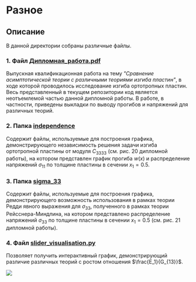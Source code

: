 # Разное

## Описание
В данной директории собраны различные файлы.

### 1. Файл [Дипломная_работа.pdf](Дипломная_работа.pdf)

Выпускная квалификационная работа на тему *"Сравнение асимптотической теории с различными теориями изгиба пластин"*, в 
ходе которой проводилось исследование изгиба ортотропных пластин. Весь представленный в текущем репозитории код является 
неотъемлемой частью данной дипломной работы. В работе, в частности, приведены выкладки по выводу прогибов и
напряжений для различных теорий.

### 2. Папка [independence](independence)

Содержит файлы, используемые для построения графика, демонстрирующего независимость решения задачи 
изгиба ортотропной пластины от модуля $C_{3333}$ (см. рис. 20 дипломной работы), 
на котором представлен график прогиба $w(x)$ и распределение  напряжений $\sigma_{11}$  по толщине пластины в сечении
$x_1 = 0.5$.

### 3. Папка [sigma_33](sigma_33)

Содержит файлы, используемые для построения графика, демонстрирующего возможность использования
в рамках теории Редди явного выражения для $\sigma_{33}$, полученного в рамках теории Рейсснера-Миндлина,
на котором представлено распределение напряжений $\sigma_{33}$ по толщине пластины в сечении $x_1 = 0.5$
(см. рис. 21 дипломной работы).

### 4. Файл [slider_visualisation.py](slider_visualisation.py)

Позволяет получить интерактивный график, демонстрирующий различие различных теорий с ростом отношения
$\frac{E_1}{G_{13}}$.

<img src="https://github.com/mrdhnv/Images/blob/main/Others/Plate_bending.gif">
